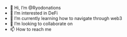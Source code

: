 - 👋 Hi, I’m @Ryodonations
- 👀 I’m interested in DeFi
- 🌱 I’m currently learning how to navigate through web3
- 💞️ I’m looking to collaborate on 
- 📫 How to reach me 

<!---
Ryodonations/Ryodonations is a ✨ special ✨ repository because its `README.md` (this file) appears on your GitHub profile.
You can click the Preview link to take a look at your changes.
--->
